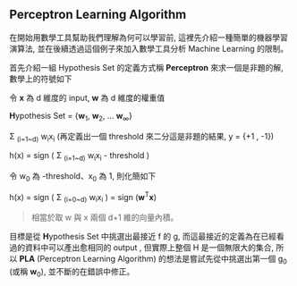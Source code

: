 ## Perceptron Learning Algorithm
在開始用數學工具幫助我們理解為何可以學習前, 這裡先介紹一種簡單的機器學習演算法, 並在後續透過這個例子來加入數學工具分析 Machine Learning 的限制。


首先介紹一組 Hypothesis Set 的定義方式稱 **Perceptron** 來求一個是非題的解, 數學上的符號如下

令 **x** 為 d 維度的 input, **w** 為 d 維度的權重值

**H**ypothesis Set = {**w**<sub>1</sub>, **w**<sub>2</sub>, ... **w**<sub>∞</sub>}

Σ <sub>(i=1~d)</sub> w<sub>i</sub>x<sub>i</sub> (再定義出一個 threshold 來二分這是非題的結果, y = {+1 , -1})

h(x) = sign ( Σ <sub>(i=1~d)</sub> w<sub>i</sub>x<sub>i</sub> - threshold ) 

令 w<sub>0</sub> 為 -threshold、x<sub>0</sub> 為 1, 則化簡如下

h(x) = sign ( Σ <sub>(i=0~d)</sub> w<sub>i</sub>x<sub>i</sub> ) = sign (**w**<sup>T</sup>**x**)

> 相當於取 w 與 x 兩個 d+1 維的向量內積。

目標是從 **H**ypothesis Set 中挑選出最接近 f 的 g, 而這最接近的定義為在已經看過的資料中可以產出愈相同的 output , 但實際上整個 H 是一個無限大的集合, 所以 **PLA** (Perceptron Learning Algorithm) 的想法是嘗試先從中挑選出第一個 g<sub>0</sub> (或稱 **w**<sub>0</sub>), 並不斷的在錯誤中修正。